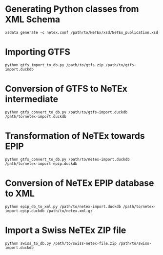 # Generating Python classes from XML Schema
`xsdata generate -c netex.conf /path/to/NeTEx/xsd/NeTEx_publication.xsd`

# Importing GTFS
`python gtfs_import_to_db.py /path/to/gtfs.zip /path/to/gtfs-import.duckdb`

# Conversion of GTFS to NeTEx intermediate
`python gtfs_convert_to_db.py /path/to/gtfs-import.duckdb /path/to/netex-import.duckdb`

# Transformation of NeTEx towards EPIP
`python gtfs_convert_to_db.py /path/to/netex-import.duckdb /path/to/netex-import-epip.duckdb`

# Conversion of NeTEx EPIP database to XML
`python epip_db_to_xml.py /path/to/netex-import.duckdb /path/to/netex-import-epip.duckdb /path/to/netex.xml.gz`

# Import a Swiss NeTEx ZIP file
`python swiss_to_db.py /path/to/swiss-netex-file.zip /path/to/swiss-import.duckdb`
